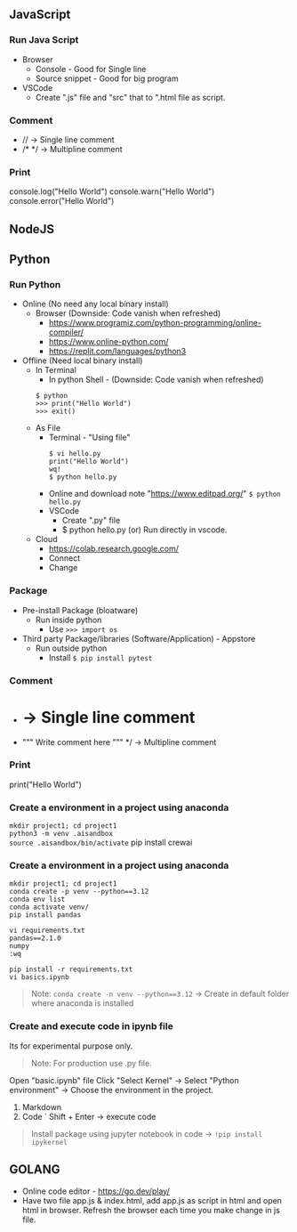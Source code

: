## JavaScript
### Run Java Script
- Browser 
    - Console - Good for Single line
    - Source snippet - Good for big program
- VSCode
    - Create ".js" file and "src" that to ".html file as script.

### Comment
- // -> Single line comment
- /*  */ -> Multipline comment
### Print
console.log("Hello World")
console.warn("Hello World")
console.error("Hello World")

## NodeJS

## Python
### Run Python
- Online (No need any local binary install)
    - Browser (Downside: Code vanish when refreshed)
        - https://www.programiz.com/python-programming/online-compiler/
        - https://www.online-python.com/
        - https://replit.com/languages/python3
- Offline (Need local binary install)
    - In Terminal 
        - In python Shell - (Downside: Code vanish when refreshed)
        ```
        $ python
        >>> print("Hello World")
        >>> exit()
        ```
    - As File
        - Terminal - "Using file"
            ```
            $ vi hello.py
            print("Hello World")
            wq!
            $ python hello.py
            ```
        - Online and download note "https://www.editpad.org/"
            `$ python hello.py`
        - VSCode
            - Create ".py" file
            - $ python hello.py (or) Run directly in vscode.
    - Cloud
        - https://colab.research.google.com/
        - Connect
        - Change 
### Package
- Pre-install Package (bloatware)
    - Run inside python 
        - Use `>>> import os`
- Third party Package/libraries (Software/Application) - Appstore
    - Run outside python
        - Install `$ pip install pytest`
### Comment
- # -> Single line comment
- """ Write comment here """  */ -> Multipline comment
### Print
print("Hello World")
### Create a environment in a project using anaconda
`mkdir project1; cd project1`  
`python3 -m venv .aisandbox`  
`source .aisandbox/bin/activate` 
pip install crewai
### Create a environment in a project using anaconda
`mkdir project1; cd project1`  
`conda create -p venv --python==3.12`  
`conda env list`  
`conda activate venv/`  
`pip install pandas`  
```
vi requirements.txt
pandas==2.1.0
numpy
:wq
```
`pip install -r requirements.txt`  
`vi basics.ipynb`

> Note: `conda create -n venv --python==3.12` -> Create in default folder where anaconda is installed

### Create and execute code in ipynb file
Its for experimental purpose only.  
> Note: For production use .py file.

Open "basic.ipynb" file
Click "Select Kernel" -> Select "Python environment" -> Choose the environment in the project.

1. Markdown
2. Code
`
Shift + Enter -> execute code  

> Install package using jupyter notebook in code -> `!pip install ipykernel`


## GOLANG
- Online code editor - https://go.dev/play/
- Have two file app.js & index.html, add app.js as script in html and open html in browser. Refresh the browser each time you make change in js file.